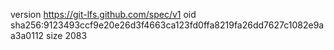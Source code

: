 version https://git-lfs.github.com/spec/v1
oid sha256:9123493ccf9e20e26d3f4663ca123fd0ffa8219fa26dd7627c1082e9aa3a0112
size 2083
